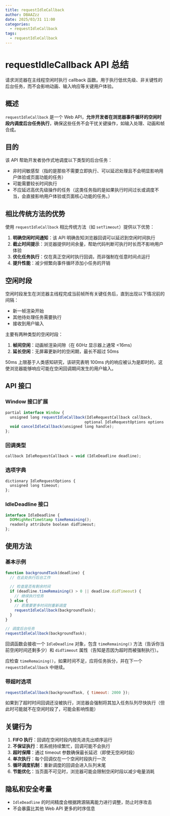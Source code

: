 ```yaml
---
title: requestIdleCallback
author: DBAAZzz
date: 2025/03/31 11:00
categories:
  - requestIdleCallback
tags:
  - requestIdleCallback
---
```


# requestIdleCallback API 总结

请求浏览器在主线程空闲时执行 callback 函数。用于执行低优先级、非关键性的后台任务，而不会影响动画、输入响应等关键用户体验。

## 概述

`requestIdleCallback` 是一个 Web API，**允许开发者在浏览器事件循环的空闲时段内调度后台任务执行**，确保这些任务不会干扰关键操作，如输入处理、动画和帧合成。

## 目的

该 API 帮助开发者协作式地调度以下类型的后台任务：

- 非时间敏感型（指的是那些不需要立即执行、可以延迟处理且不会明显影响用户体验或页面功能的任务）
- 可能需要较长时间执行
- 不应延迟高优先级操作的任务（这类任务指的是如果执行时间过长或调度不当，会直接影响用户体验或页面核心功能的任务。）

## 相比传统方法的优势

使用 `requestIdleCallback` 相比传统方法（如 `setTimeout`）提供以下优势：

1. **明确空闲时间通知**：该 API 明确告知浏览器回调可以延迟到空闲时间执行
2. **截止时间提示**：浏览器提供时间余量，帮助代码判断可执行时长而不影响用户体验
3. **优化任务执行**：仅在真正空闲时执行回调，而非强制在任意时间点运行
4. **提升性能**：减少频繁向事件循环添加小任务的开销

## 空闲时段

空闲时段发生在浏览器主线程完成当前帧所有关键任务后，直到出现以下情况前的间隔：

- 新一帧渲染开始
- 其他待处理任务需要执行
- 接收到用户输入

主要有两种类型的空闲时段：

1. **帧间空闲**：动画帧渲染间隙（在 60Hz 显示器上通常 <16ms）
2. **延长空闲**：无屏幕更新时的空闲期，最长不超过 50ms

50ms 上限基于人类感知研究，该研究表明 100ms 内的响应被认为是即时的，这使浏览器能够响应可能在空闲回调期间发生的用户输入。

## API 接口

### Window 接口扩展

```javascript
partial interface Window {
  unsigned long requestIdleCallback(IdleRequestCallback callback,
                                   optional IdleRequestOptions options = {});
  void cancelIdleCallback(unsigned long handle);
};
```

### 回调类型

```javascript
callback IdleRequestCallback = void (IdleDeadline deadline);
```

### 选项字典

```javascript
dictionary IdleRequestOptions {
  unsigned long timeout;
};
```

### IdleDeadline 接口

```javascript
interface IdleDeadline {
  DOMHighResTimeStamp timeRemaining();
  readonly attribute boolean didTimeout;
};
```

## 使用方法

### 基本示例

```javascript
function backgroundTask(deadline) {
  // 在此处执行后台工作

  // 检查是否有剩余时间
  if (deadline.timeRemaining() > 0 || deadline.didTimeout) {
    // 继续执行任务
  } else {
    // 若需要更多时间则重新调度
    requestIdleCallback(backgroundTask);
  }
}

// 调度后台任务
requestIdleCallback(backgroundTask);
```

回调函数会接收一个 `IdleDeadline` 对象，包含 `timeRemaining()` 方法（告诉你当前空闲时间还剩多少）和 `didTimeout` 属性（告知是否因为超时而被强制执行）。

应检查 `timeRemaining()`，如果时间不足，应将任务拆分，并在下一个 `requestIdleCallback` 中继续。

### 带超时选项

```javascript
requestIdleCallback(backgroundTask, { timeout: 2000 });
```

如果到了超时时间回调还没被执行，浏览器会强制将其加入任务队列尽快执行（但此时可能就不在空闲时段了，可能会影响性能）

## 关键行为

1. **FIFO 执行**：回调在空闲时段内按先进先出顺序运行
2. **不保证执行**：若系统持续繁忙，回调可能不会执行
3. **超时保障**：通过 timeout 参数确保最长延迟（即使无空闲时段）
4. **单次执行**：每个回调仅在一个空闲时段执行一次
5. **循环调度机制**：重新调度的回调会进入队列末尾
6. **节能优化**：当页面不可见时，浏览器可能会限制空闲时段以减少电量消耗

## 隐私和安全考量

- `IdleDeadline` 的时间精度会根据跨源隔离能力进行调整，防止时序攻击
- 不会暴露比其他 Web API 更多的时序信息

